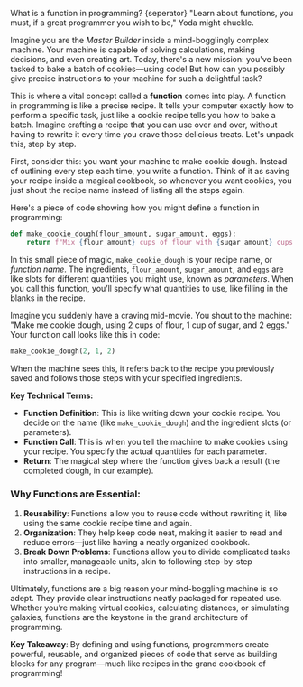 What is a function in programming?
{seperator}
"Learn about functions, you must, if a great programmer you wish to be," Yoda might chuckle.

Imagine you are the *Master Builder* inside a mind-bogglingly complex machine. Your machine is capable of solving calculations, making decisions, and even creating art. Today, there's a new mission: you've been tasked to bake a batch of cookies—using code! But how can you possibly give precise instructions to your machine for such a delightful task?

This is where a vital concept called a **function** comes into play. A function in programming is like a precise recipe. It tells your computer exactly how to perform a specific task, just like a cookie recipe tells you how to bake a batch. Imagine crafting a recipe that you can use over and over, without having to rewrite it every time you crave those delicious treats. Let's unpack this, step by step.

First, consider this: you want your machine to make cookie dough. Instead of outlining every step each time, you write a function. Think of it as saving your recipe inside a magical cookbook, so whenever you want cookies, you just shout the recipe name instead of listing all the steps again.

Here's a piece of code showing how you might define a function in programming:

```python
def make_cookie_dough(flour_amount, sugar_amount, eggs):
    return f"Mix {flour_amount} cups of flour with {sugar_amount} cups of sugar and {eggs} eggs."
```

In this small piece of magic, `make_cookie_dough` is your recipe name, or *function name*. The ingredients, `flour_amount`, `sugar_amount`, and `eggs` are like slots for different quantities you might use, known as *parameters*. When you call this function, you’ll specify what quantities to use, like filling in the blanks in the recipe.

Imagine you suddenly have a craving mid-movie. You shout to the machine: "Make me cookie dough, using 2 cups of flour, 1 cup of sugar, and 2 eggs." Your function call looks like this in code:

```python
make_cookie_dough(2, 1, 2)
```

When the machine sees this, it refers back to the recipe you previously saved and follows those steps with your specified ingredients.

**Key Technical Terms:**
- **Function Definition**: This is like writing down your cookie recipe. You decide on the name (like `make_cookie_dough`) and the ingredient slots (or parameters).
- **Function Call**: This is when you tell the machine to make cookies using your recipe. You specify the actual quantities for each parameter.
- **Return**: The magical step where the function gives back a result (the completed dough, in our example).

### Why Functions are Essential:
1. **Reusability**: Functions allow you to reuse code without rewriting it, like using the same cookie recipe time and again.
2. **Organization**: They help keep code neat, making it easier to read and reduce errors—just like having a neatly organized cookbook.
3. **Break Down Problems**: Functions allow you to divide complicated tasks into smaller, manageable units, akin to following step-by-step instructions in a recipe.

Ultimately, functions are a big reason your mind-boggling machine is so adept. They provide clear instructions neatly packaged for repeated use. Whether you’re making virtual cookies, calculating distances, or simulating galaxies, functions are the keystone in the grand architecture of programming.

**Key Takeaway**: By defining and using functions, programmers create powerful, reusable, and organized pieces of code that serve as building blocks for any program—much like recipes in the grand cookbook of programming!